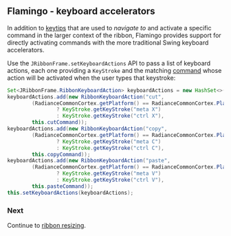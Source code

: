 ## Flamingo - keyboard accelerators

In addition to [keytips](RibbonKeytips.md) that are used to *navigate to* and activate a specific command in the larger context of the ribbon, Flamingo provides support for directly activating commands with the more traditional Swing keyboard accelerators.

Use the `JRibbonFrame.setKeyboardActions` API to pass a list of keyboard actions, each one providing a `KeyStroke` and the matching [command](Command.md) whose action will be activated when the user types that keystroke:

```java
Set<JRibbonFrame.RibbonKeyboardAction> keyboardActions = new HashSet<>();
keyboardActions.add(new RibbonKeyboardAction("cut",
        (RadianceCommonCortex.getPlatform() == RadianceCommonCortex.Platform.MACOS)
                ? KeyStroke.getKeyStroke("meta X")
                : KeyStroke.getKeyStroke("ctrl X"),
        this.cutCommand));
keyboardActions.add(new RibbonKeyboardAction("copy",
        (RadianceCommonCortex.getPlatform() == RadianceCommonCortex.Platform.MACOS)
                ? KeyStroke.getKeyStroke("meta C")
                : KeyStroke.getKeyStroke("ctrl C"),
        this.copyCommand));
keyboardActions.add(new RibbonKeyboardAction("paste",
        (RadianceCommonCortex.getPlatform() == RadianceCommonCortex.Platform.MACOS)
                ? KeyStroke.getKeyStroke("meta V")
                : KeyStroke.getKeyStroke("ctrl V"),
        this.pasteCommand));
this.setKeyboardActions(keyboardActions);
```

### Next

Continue to [ribbon resizing](RibbonResizing.md).
